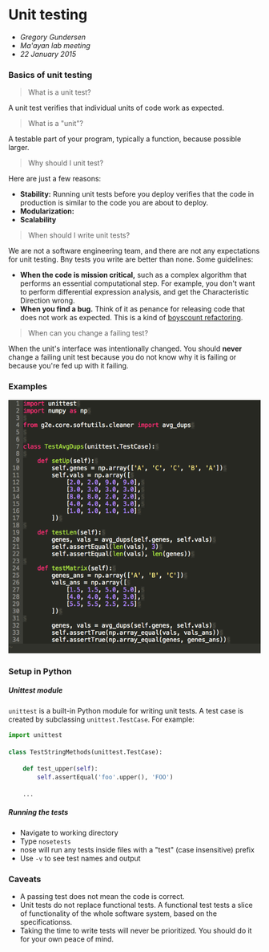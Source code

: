 # Unit testing
- _Gregory Gundersen_
- _Ma'ayan lab meeting_
- _22 January 2015_

### Basics of unit testing
> What is a unit test?

A unit test verifies that individual units of code work as expected.

> What is a "unit"?

A testable part of your program, typically a function, because possible larger.

> Why should I unit test?

Here are just a few reasons:
- **Stability:** Running unit tests before you deploy verifies that the code in production is similar to the code you are about to deploy. 
- **Modularization:**
- **Scalability**

> When should I write unit tests?

We are not a software engineering team, and there are not any expectations for unit testing. Bny tests you write are better than none. Some guidelines:

- **When the code is mission critical,** such as a complex algorithm that performs an essential computational step. For example, you don't want to perform differential expression analysis, and get the Characteristic Direction wrong.
- **When you find a bug.** Think of it as penance for releasing code that does not work as expected. This is a kind of [boyscount refactoring](http://programmer.97things.oreilly.com/wiki/index.php/The_Boy_Scout_Rule).

> When can you change a failing test?

When the unit's interface was intentionally changed. You should **never** change a failing unit test because you do not know why it is failing or because you're fed up with it failing.

### Examples

![Unit tests](assets/screenshot-unittest.png)

### Setup in Python

##### Unittest module
`unittest` is a built-in Python module for writing unit tests. A test case is created by subclassing `unittest.TestCase`. For example:

```python
import unittest

class TestStringMethods(unittest.TestCase):

    def test_upper(self):
        self.assertEqual('foo'.upper(), 'FOO')
        
    ...
```

##### Running the tests
- Navigate to working directory
- Type `nosetests`
- nose will run any tests inside files with a "test" (case insensitive) prefix
- Use `-v` to see test names and output

### Caveats
- A passing test does not mean the code is correct.
- Unit tests do not replace functional tests. A functional test tests a slice of functionality of the whole software system, based on the specificationss.
- Taking the time to write tests will never be prioritized. You should do it for your own peace of mind.
